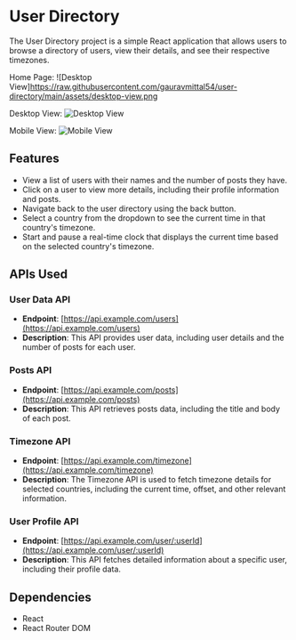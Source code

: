 # User Directory

The User Directory project is a simple React application that allows users to browse a directory of users, view their details, and see their respective timezones.

Home Page:
![Desktop View]https://raw.githubusercontent.com/gauravmittal54/user-directory/main/assets/desktop-view.png

Desktop View:
![Desktop View](https://raw.githubusercontent.com/gauravmittal54/user-directory/main/assets/desktop-view.png)

Mobile View:
![Mobile View](https://raw.githubusercontent.com/gauravmittal54/user-directory/main/assets/mobile-view.png)




## Features
- View a list of users with their names and the number of posts they have.
- Click on a user to view more details, including their profile information and posts.
- Navigate back to the user directory using the back button.
- Select a country from the dropdown to see the current time in that country's timezone.
- Start and pause a real-time clock that displays the current time based on the selected country's timezone.

## APIs Used

### User Data API

- **Endpoint**: [https://api.example.com/users](https://api.example.com/users)
- **Description**: This API provides user data, including user details and the number of posts for each user.

### Posts API

- **Endpoint**: [https://api.example.com/posts](https://api.example.com/posts)
- **Description**: This API retrieves posts data, including the title and body of each post.

### Timezone API

- **Endpoint**: [https://api.example.com/timezone](https://api.example.com/timezone)
- **Description**: The Timezone API is used to fetch timezone details for selected countries, including the current time, offset, and other relevant information.

### User Profile API

- **Endpoint**: [https://api.example.com/user/:userId](https://api.example.com/user/:userId)
- **Description**: This API fetches detailed information about a specific user, including their profile data.


## Dependencies
- React
- React Router DOM
